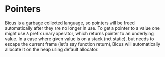 # Pointers

Bicus is a garbage collected language, so pointers will be freed automatically after they are no longer in use.
To get a pointer to a value one might use `&` prefix unary operator, which returns pointer to an underlying value.
In a case where given value is on a stack (not static), but needs to escape the current frame (let's say function return),
Bicus will automatically allocate It on the heap using default allocator.
